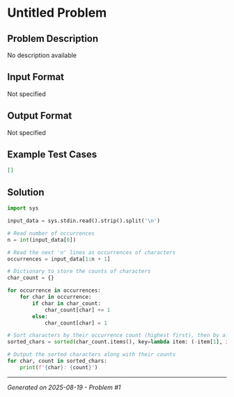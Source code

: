 # Untitled Problem

## Problem Description
No description available

## Input Format
Not specified

## Output Format
Not specified

## Example Test Cases
```json
[]
```

## Solution
```python
import sys

input_data = sys.stdin.read().strip().split('\n')

# Read number of occurrences
n = int(input_data[0])

# Read the next 'n' lines as occurrences of characters
occurrences = input_data[1:n + 1]

# Dictionary to store the counts of characters
char_count = {}

for occurrence in occurrences:
    for char in occurrence:
        if char in char_count:
            char_count[char] += 1
        else:
            char_count[char] = 1

# Sort characters by their occurrence count (highest first), then by alphabetical order
sorted_chars = sorted(char_count.items(), key=lambda item: (-item[1], item[0]))

# Output the sorted characters along with their counts
for char, count in sorted_chars:
    print(f'{char}: {count}')
```

---
*Generated on 2025-08-19 - Problem #1*